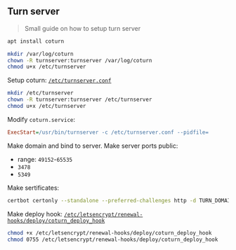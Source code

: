 ## Turn server

> Small guide on how to setup turn server

```bash
apt install coturn

mkdir /var/log/coturn
chown -R turnserver:turnserver /var/log/coturn
chmod u+x /etc/turnserver
```

Setup coturn: [`/etc/turnserver.conf`](./turnserver.conf)
  ```bash
  mkdir /etc/turnserver
  chown -R turnserver:turnserver /etc/turnserver
  chmod u+x /etc/turnserver
  ```

Modify `coturn.service`:
  ```ini
  ExecStart=/usr/bin/turnserver -c /etc/turnserver.conf --pidfile=
  ```

Make domain and bind to server. Make server ports public:
- range: `49152`-`65535`
- `3478`
- `5349`

Make sertificates:
  ```bash
  certbot certonly --standalone --preferred-challenges http -d TURN_DOMAIN
  ```
Make deploy hook: [`/etc/letsencrypt/renewal-hooks/deploy/coturn_deploy_hook`](./coturn_deploy_hook)
  ```bash
  chmod +x /etc/letsencrypt/renewal-hooks/deploy/coturn_deploy_hook
  chmod 0755 /etc/letsencrypt/renewal-hooks/deploy/coturn_deploy_hook
  ```
